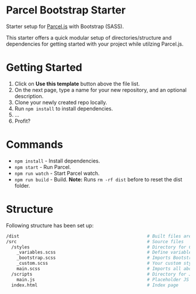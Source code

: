 # Parcel Bootstrap Starter
Starter setup for [Parcel.js](https://parceljs.org/) with Bootstrap (SASS).

This starter offers a quick modular setup of directories/structure and dependencies for getting started with your project while utilzing Parcel.js.

# Getting Started
1. Click on **Use this template** button above the file list.
2. On the next page, type a name for your new repository, and an optional description.
3. Clone your newly created repo locally.
4. Run `npm install` to install dependencies.
5. ...
6. Profit?

# Commands
* `npm install` - Install dependencies.
* `npm start` - Run Parcel.
* `npm run watch` - Start Parcel watch.
* `npm run build` - Build. **Note:** Runs `rm -rf dist` before to reset the dist folder.

# Structure
Following structure has been set up:
```bash
/dist                                                 # Built files are exported to /dist
/src                                                  # Source files
  /styles                                             # Directory for CSS/SCSS files
    _variables.scss                                   # Define variables here
    _bootstrap.scss                                   # Imports Bootstrap includes
    _custom.scss                                      # Your custom styles here
    main.scss                                         # Imports all above files
  /scripts                                            # Directory for JS scripts
    main.js                                           # Placeholder JS file
  index.html                                          # Index page
```
